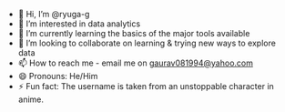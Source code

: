 - 👋 Hi, I’m @ryuga-g
- 👀 I’m interested in data analytics
- 🌱 I’m currently learning the basics of the major tools available
- 💞️ I’m looking to collaborate on learning & trying new ways to explore data
- 📫 How to reach me - email me on gaurav081994@yahoo.com
- 😄 Pronouns: He/Him
- ⚡ Fun fact: The username is taken from an unstoppable character in anime.

<!---
ryuga-g/ryuga-g is a ✨ special ✨ repository because its `README.md` (this file) appears on your GitHub profile.
You can click the Preview link to take a look at your changes.
--->
